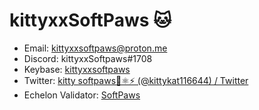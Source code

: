 # kittyxxSoftPaws 🐱
* Email: kittyxxsoftpaws@proton.me 
* Discord: kittyxxSoftpaws#1708
* Keybase: [kittyxxsoftpaws](https://keybase.io/kittyxxsoftpaws)
* Twitter: [kitty softpaws🔺⚛️⚡️ (@kittykat116644) / Twitter](https://twitter.com/kittykat116644)
* Echelon Validator: [SoftPaws](https://ping.pub/echelon/staking/echelonvaloper15z5dphcvgvtd9c0q7e7wau782ac0hzengnx0ug)


<!---
kittyxxSoftPaws/kittyxxSoftPaws is a ✨ special ✨ repository because its `README.md` (this file) appears on your GitHub profile.
You can click the Preview link to take a look at your changes.
--->

